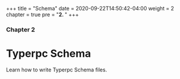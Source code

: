 +++
title = "Schema"
date = 2020-09-22T14:50:42-04:00
weight = 2
chapter = true
pre = "<b>2. </b>"
+++

### Chapter 2

# Typerpc Schema

Learn how to write Typerpc Schema files.
